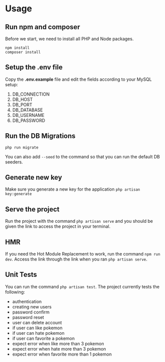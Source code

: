 # Usage

## Run npm and composer
Before we start, we need to install all PHP and Node packages.
```
npm install
composer install
```

## Setup the .env file

Copy the __.env.example__ file and edit the fields according to your MySQL setup:
 1. DB_CONNECTION
 2. DB_HOST
 3. DB_PORT
 4. DB_DATABASE
 5. DB_USERNAME
 6. DB_PASSWORD

## Run the DB Migrations
```
php run migrate
```
You can also add `--seed` to the command so that you can run the default DB seeders.

## Generate new key
Make sure you generate a new key for the application 
`php artisan key:generate`

## Serve the project
Run the project with the command `php artisan serve` and you should be given the link to access the project in your terminal.

## HMR
If you need the Hot Module Replacement to work, run the command `npm run dev`.
Access the link through the link when you ran `php artisan serve`.

## Unit Tests
You can run the command `php artisan test`.
The project currently tests the following:
- authentication
- creating new users
- password confirm
- password reset
- user can delete account
- if user can like pokemon
- if user can hate pokemon
- if user can favorite a pokemon
- expect error when like more than 3 pokemon
- expect error when hate more than 3 pokemon
- expect error when favorite more than 1 pokemon